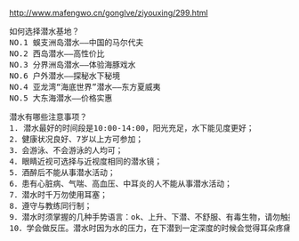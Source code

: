 http://www.mafengwo.cn/gonglve/ziyouxing/299.html

<pre>
如何选择潜水基地？
NO.1 蜈支洲岛潜水——中国的马尔代夫
NO.2 西岛潜水——高性价比
NO.3 分界洲岛潜水——体验海豚戏水
NO.6 户外潜水——探秘水下秘境
NO.4 亚龙湾“海底世界”潜水——东方夏威夷
NO.5 大东海潜水——价格实惠
</pre>

<pre>
潜水有哪些注意事项？
1. 潜水最好的时间段是10:00-14:00，阳光充足，水下能见度更好；
2．健康状况良好、7岁以上方可参加；
3．会游泳、不会游泳的人均可；
4．眼睛近视可选择与近视度相同的潜水镜；
5．酒醉后不能从事潜水活动；
6．患有心脏病、气喘、高血压、中耳炎的人不能从事潜水活动；
7．潜水时千万勿使用耳塞；
8．遵守与教练同行制；
9．潜水时须掌握的几种手势语言：ok、上升、下潜、不舒服、有毒生物，请勿触摸。
10．学会做反压。潜水时因为水的压力，在下潜到一定深度的时候会觉得耳朵疼痛，做了反压，会大大缓解疼痛感。反压法：从面罩上用手捏住鼻子，使鼻孔阻塞，然后用力呼气，听到“pop”一声，空气惯入耳管，反压成功；或做咽口水的动作，也可使耳压平衡。
</pre>
